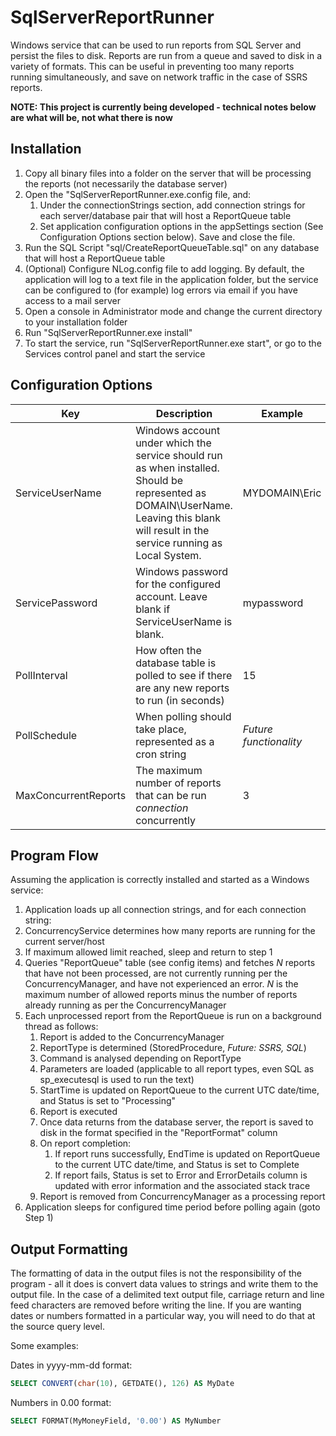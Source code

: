 # SqlServerReportRunner

Windows service that can be used to run reports from SQL Server and persist the files to disk.  Reports are run from a queue and saved to disk in a variety of formats.  This can be useful in preventing too many reports running simultaneously, and save on network traffic in the case of SSRS reports.

**NOTE: This project is currently being developed - technical notes below are what will be, not what there is now**

## Installation

1. Copy all binary files into a folder on the server that will be processing the reports (not necessarily the database server)
2. Open the "SqlServerReportRunner.exe.config file, and:
    1. Under the connectionStrings section, add connection strings for each server/database pair that will host a ReportQueue table
    2. Set application configuration options in the appSettings section (See Configuration Options section below).  Save and close the file.
3. Run the SQL Script "sql/CreateReportQueueTable.sql" on any database that will host a ReportQueue table
4. (Optional) Configure NLog.config file to add logging.  By default, the application will log to a text file in the application folder, but the service can be configured to (for example) log errors via email if you have access to a mail server
5. Open a console in Administrator mode and change the current directory to your installation folder
6. Run "SqlServerReportRunner.exe install"
7. To start the service, run "SqlServerReportRunner.exe start", or go to the Services control panel and start the service

## Configuration Options

Key | Description | Example
------------- | ------------- | -------------
ServiceUserName | Windows account under which the service should run as when installed.  Should be represented as DOMAIN\UserName.  Leaving this blank will result in the service running as Local System. | MYDOMAIN\Eric
ServicePassword | Windows password for the configured account.  Leave blank if ServiceUserName is blank. | mypassword
PollInterval | How often the database table is polled to see if there are any new reports to run (in seconds) | 15
PollSchedule | When polling should take place, represented as a cron string | *Future functionality*
MaxConcurrentReports | The maximum number of reports that can be run *connection* concurrently | 3

## Program Flow

Assuming the application is correctly installed and started as a Windows service:

1. Application loads up all connection strings, and for each connection string:
2. ConcurrencyService determines how many reports are running for the current server/host 
3. If maximum allowed limit reached, sleep and return to step 1
4. Queries "ReportQueue" table (see config items) and fetches *N* reports that have not been processed, are not currently running per the ConcurrencyManager, and have not experienced an error. *N* is the maximum number of allowed reports minus the number of reports already running as per the ConcurrencyManager
5. Each unprocessed report from the ReportQueue is run on a background thread as follows:
    1. Report is added to the ConcurrencyManager
    2. ReportType is determined (StoredProcedure, *Future: SSRS, SQL*)
    3. Command is analysed depending on ReportType
    4. Parameters are loaded (applicable to all report types, even SQL as sp_executesql is used to run the text)
    5. StartTime is updated on ReportQueue to the current UTC date/time, and Status is set to "Processing"
    6. Report is executed
    7. Once data returns from the database server, the report is saved to disk in the format specified in the "ReportFormat" column
    8. On report completion:
        1. If report runs successfully, EndTime is updated on ReportQueue to the current UTC date/time, and Status is set to Complete
        2. If report fails, Status is set to Error and ErrorDetails column is updated with error information and the associated stack trace
    9. Report is removed from ConcurrencyManager as a processing report
6. Application sleeps for configured time period before polling again (goto Step 1)

## Output Formatting

The formatting of data in the output files is not the responsibility of the program - all it does is convert data values to strings and write them to the output file.  In the case of a delimited text output file, 
carriage return and line feed characters are removed before writing the line.  If you are wanting dates or numbers formatted in a particular way, you will need to do that at the source query level.

Some examples:

Dates in yyyy-mm-dd format: 

```sql
SELECT CONVERT(char(10), GETDATE(), 126) AS MyDate
```

Numbers in 0.00 format:

```sql
SELECT FORMAT(MyMoneyField, '0.00') AS MyNumber
```

